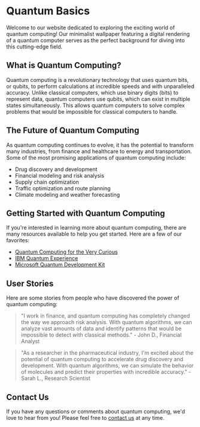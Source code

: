 <!--font:Orbitron-->

# Quantum Basics

Welcome to our website dedicated to exploring the exciting world of quantum computing! Our minimalist wallpaper featuring a digital rendering of a quantum computer serves as the perfect background for diving into this cutting-edge field. 

## What is Quantum Computing?

Quantum computing is a revolutionary technology that uses quantum bits, or qubits, to perform calculations at incredible speeds and with unparalleled accuracy. Unlike classical computers, which use binary digits (bits) to represent data, quantum computers use qubits, which can exist in multiple states simultaneously. This allows quantum computers to solve complex problems that would be impossible for classical computers to handle.

## The Future of Quantum Computing

As quantum computing continues to evolve, it has the potential to transform many industries, from finance and healthcare to energy and transportation. Some of the most promising applications of quantum computing include:

- Drug discovery and development
- Financial modeling and risk analysis
- Supply chain optimization
- Traffic optimization and route planning
- Climate modeling and weather forecasting

## Getting Started with Quantum Computing

If you're interested in learning more about quantum computing, there are many resources available to help you get started. Here are a few of our favorites:

- [Quantum Computing for the Very Curious](#)
- [IBM Quantum Experience](#)
- [Microsoft Quantum Development Kit](#)

## User Stories

Here are some stories from people who have discovered the power of quantum computing:

> "I work in finance, and quantum computing has completely changed the way we approach risk analysis. With quantum algorithms, we can analyze vast amounts of data and identify patterns that would be impossible to detect with classical methods." - John D., Financial Analyst

> "As a researcher in the pharmaceutical industry, I'm excited about the potential of quantum computing to accelerate drug discovery and development. With quantum algorithms, we can simulate the behavior of molecules and predict their properties with incredible accuracy." - Sarah L., Research Scientist

## Contact Us

If you have any questions or comments about quantum computing, we'd love to hear from you! Please feel free to [contact us](#) at any time.

<!--

Write me content for website with wallpaper which alt text is:

"A wallpaper featuring a digital rendering of a quantum computer, with a minimalist color scheme and geometric lines."

The name/title of the page should not be 1:1 copy of the alt text but rather a real content of the website which is using this wallpaper.

- Use markdown format 
- Start with heading
- Heading should be short and concise
- The content should look like a real website 
- The website should not be about the wallpaper, wallpaper is just a related background
- Heading should be contain work "wallpaper" or "background"
- Include real sections like references, contact, user stories, etc. use things relevant to the page purpose.
- Feel free to use structure like headings, bullets, numbering, blockquotes, paragraphs, horizontal lines, etc.
- You can use formatting like bold or _italic_
- You can include UTF-8 emojis
- Links should be only #hash anchors (and you can refer to the document itself)
- Do not include images


---


# Quantum Computing for Beginners: Exploring the Future of Technology

Welcome to our website dedicated to exploring the exciting world of quantum computing! Our minimalist wallpaper featuring a digital rendering of a quantum computer serves as the perfect background for diving into this cutting-edge field. 

## What is Quantum Computing?

Quantum computing is a revolutionary technology that uses quantum bits, or qubits, to perform calculations at incredible speeds and with unparalleled accuracy. Unlike classical computers, which use binary digits (bits) to represent data, quantum computers use qubits, which can exist in multiple states simultaneously. This allows quantum computers to solve complex problems that would be impossible for classical computers to handle.

## The Future of Quantum Computing

As quantum computing continues to evolve, it has the potential to transform many industries, from finance and healthcare to energy and transportation. Some of the most promising applications of quantum computing include:

- Drug discovery and development
- Financial modeling and risk analysis
- Supply chain optimization
- Traffic optimization and route planning
- Climate modeling and weather forecasting

## Getting Started with Quantum Computing

If you're interested in learning more about quantum computing, there are many resources available to help you get started. Here are a few of our favorites:

- [Quantum Computing for the Very Curious](#)
- [IBM Quantum Experience](#)
- [Microsoft Quantum Development Kit](#)

## User Stories

Here are some stories from people who have discovered the power of quantum computing:

> "I work in finance, and quantum computing has completely changed the way we approach risk analysis. With quantum algorithms, we can analyze vast amounts of data and identify patterns that would be impossible to detect with classical methods." - John D., Financial Analyst

> "As a researcher in the pharmaceutical industry, I'm excited about the potential of quantum computing to accelerate drug discovery and development. With quantum algorithms, we can simulate the behavior of molecules and predict their properties with incredible accuracy." - Sarah L., Research Scientist

## Contact Us

If you have any questions or comments about quantum computing, we'd love to hear from you! Please feel free to [contact us](#) at any time.

-->
